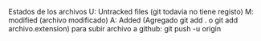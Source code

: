 Estados de los archivos
U: Untracked files (git todavia no tiene registo)
M: modified (archivo modificado)
A: Added (Agregado git add . o git add archivo.extension)
para subir archivo a github: git push -u origin
